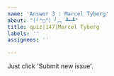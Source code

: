 ```yaml
---
name: 'Answer 3 : Marcel Tyberg'
about: "(╯°□°）╯︵ ┻━┻"
title: quiz|147|Marcel Tyberg
labels: ''
assignees: ''

---
```


Just click 'Submit new issue'.
